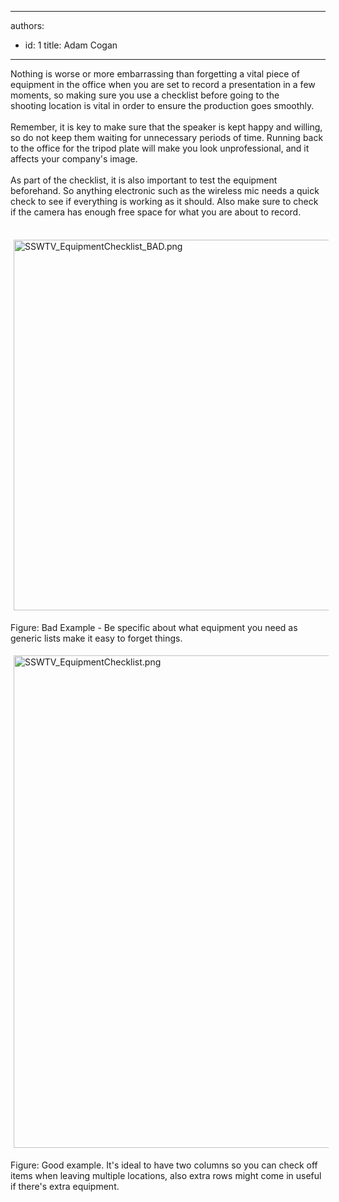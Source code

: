 

---
authors:
  - id: 1
    title: Adam Cogan
---




<span class='intro'> <p>Nothing is worse or more embarrassing than forgetting a vital piece of equipment in the office when you are set to record a presentation in a few moments, so making sure you use a checklist before going to the shooting&#160;location&#160;is vital in order to ensure the production goes smoothly.<br><br>Remember, it is key to make sure that the speaker is kept happy and willing, so do not keep them waiting for unnecessary periods of time. Running back to the office for the tripod plate will make you look unprofessional, and it affects your company's image.<br><br>As part of the checklist, it is also important to test the equipment beforehand. So anything electronic such as the wireless mic needs a quick check to see if everything is working as it should. Also make sure to check if the camera has enough free space for what you are abou​t to record.</p>

<p>&#160;<img src="/PublishingImages/SSWTV_EquipmentChecklist_BAD.png" alt="SSWTV_EquipmentChecklist_BAD.png" class="ssw-rteStyle-ImageArea" style="margin&#58;5px;width&#58;593px;" /></p><p><span class="ssw-rteStyle-FigureBad">Figure&#58; Bad Example - Be specific about what equipment you need as generic lists make it easy to forget things.</span></p><p><img src="/PublishingImages/SSWTV_EquipmentChecklist.png" alt="SSWTV_EquipmentChecklist.png" class="ssw-rteStyle-ImageArea" style="margin&#58;5px;width&#58;593px;height&#58;788px;" /><br></p>
<p><span class="ssw-rteStyle-FigureGood">Figure&#58; Good example. It's ideal to have two columns so you can check off items when leaving multiple locations, also extra rows might come in useful if there's extra equipment.</span></p> </span>




